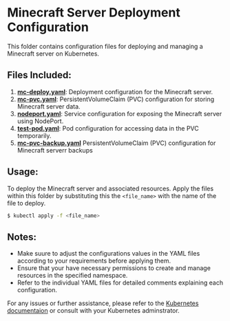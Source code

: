 # Minecraft Server Deployment Configuration

This folder contains configuration files for deploying and managing a Minecraft server on Kubernetes.

## Files Included:

1. [**mc-deploy.yaml**](https://github.com/Cyrof/rpi-home-server-config/blob/main/minecraft-server/mc-deploy.yaml): Deployment configuration for the Minecraft server.
2. [**mc-pvc.yaml**](https://github.com/Cyrof/rpi-home-server-config/blob/main/minecraft-server/mc-pvc.yaml): PersistentVolumeClaim (PVC) configuration for storing Minecraft server data.
3. [**nodeport.yaml**](https://github.com/Cyrof/rpi-home-server-config/blob/main/minecraft-server/nodeport.yaml): Service configuration for exposing the Minecraft server using NodePort.
4. [**test-pod.yaml**](https://github.com/Cyrof/rpi-home-server-config/blob/main/minecraft-server/test-pod.yaml): Pod configuration for accessing data in the PVC temporarily.
5. [**mc-pvc-backup.yaml**](https://github.com/Cyrof/rpi-home-server-config/blob/main/minecraft-server/mc-pvc-backup.yaml) PersistentVolumeClaim (PVC) configuration for Minecraft serverr backups

## Usage:

To deploy the Minecraft server and associated resources. Apply the files within this folder by substituting this the `<file_name>` with the name of the file to deploy.

```bash
$ kubectl apply -f <file_name> 
```

## Notes:

- Make suure to adjust the configurations values in the YAML files according to your requirements before applying them.
- Ensure that your have necessary permissions to create and manage resources in the specified namespace.
- Refer to the individual YAML files for detailed comments explaining each configuration.

For any issues or further assistance, please refer to the [Kubernetes documentaion](https://kubernetes.io/docs/home/) or consult with your Kubernetes adminstrator.